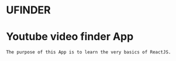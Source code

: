# UFINDER
# Youtube video finder App
    The purpose of this App is to learn the very basics of ReactJS.
    